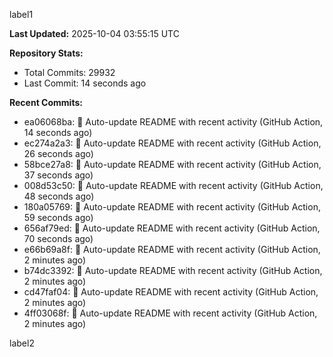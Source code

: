 
label1 
<!-- ACTIVITY_START -->
**Last Updated:** 2025-10-04 03:55:15 UTC

**Repository Stats:**
- Total Commits: 29932
- Last Commit: 14 seconds ago

**Recent Commits:**
- ea06068ba: 🤖 Auto-update README with recent activity (GitHub Action, 14 seconds ago)
- ec274a2a3: 🤖 Auto-update README with recent activity (GitHub Action, 26 seconds ago)
- 58bce27a8: 🤖 Auto-update README with recent activity (GitHub Action, 37 seconds ago)
- 008d53c50: 🤖 Auto-update README with recent activity (GitHub Action, 48 seconds ago)
- 180a05769: 🤖 Auto-update README with recent activity (GitHub Action, 59 seconds ago)
- 656af79ed: 🤖 Auto-update README with recent activity (GitHub Action, 70 seconds ago)
- e66b69a8f: 🤖 Auto-update README with recent activity (GitHub Action, 2 minutes ago)
- b74dc3392: 🤖 Auto-update README with recent activity (GitHub Action, 2 minutes ago)
- cd47faf04: 🤖 Auto-update README with recent activity (GitHub Action, 2 minutes ago)
- 4ff03068f: 🤖 Auto-update README with recent activity (GitHub Action, 2 minutes ago)
<!-- ACTIVITY_END -->

label2
